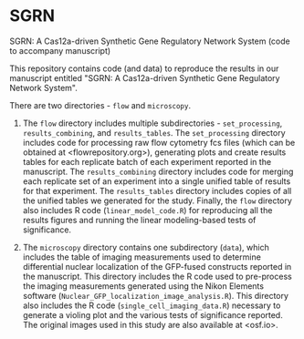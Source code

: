 # SGRN
SGRN: A Cas12a-driven Synthetic Gene Regulatory Network System (code to accompany manuscript)

This repository contains code (and data) to reproduce the results in our manuscript entitled "SGRN: A Cas12a-driven Synthetic Gene Regulatory Network System".

There are two directories - `flow` and `microscopy`.

1. The `flow` directory includes multiple subdirectories - `set_processing`, `results_combining`, and `results_tables`. The `set_processing` directory includes code for processing raw flow cytometry fcs files (which can be obtained at <flowrepository.org>), generating plots and create results tables for each replicate batch of each experiment reported in the manuscript. The `results_combining` directory includes code for merging each replicate set of an experiment into a single unified table of results for that experiment. The `results_tables` directory includes copies of all the unified tables we generated for the study. Finally, the `flow` directory also includes R code (`linear_model_code.R`) for reproducing all the results figures and running the linear modeling-based tests of significance.

2. The `microscopy` directory contains one subdirectory (`data`), which includes the table of imaging measurements used to determine differential nuclear localization of the GFP-fused constructs reported in the manuscript. This directory includes the R code used to pre-process the imaging measurements generated using the Nikon Elements software (`Nuclear_GFP_localization_image_analysis.R`). This directory also includes the R code (`single_cell_imaging_data.R`) necessary to generate a violing plot and the various tests of significance reported. The original images used in this study are also available at <osf.io>.
